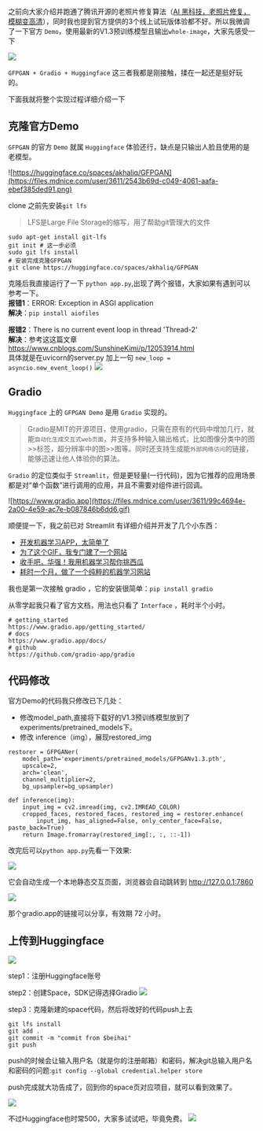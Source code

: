 之前向大家介绍并跑通了腾讯开源的老照片修复算法（[AI 黑科技，老照片修复，模糊变高清](https://mp.weixin.qq.com/s?__biz=MzA4MjYwMTc5Nw==&mid=2648964782&idx=1&sn=b06d9ff0e6d676c098ea66f51a689b9c&chksm=87946c84b0e3e592150cd1f81310cf7b44d7412337568f6d1b8285a25e3271fa638f890f370c&token=1599328536&lang=zh_CN#rd)），同时我也提到官方提供的3个线上试玩版体验都不好。所以我微调了一下官方 `Demo`，使用最新的V1.3预训练模型且输出`whole-image`，大家先感受一下

![](https://files.mdnice.com/user/3611/c64713a5-e940-404e-8594-fe61776d78e6.png)

`GFPGAN + Gradio + Huggingface` 这三者我都是刚接触，揉在一起还是挺好玩的。

下面我就将整个实现过程详细介绍一下


## 克隆官方Demo

`GFPGAN` 的官方 `Demo` 就属 `Huggingface` 体验还行，缺点是只输出人脸且使用的是老模型。

![https://huggingface.co/spaces/akhaliq/GFPGAN](https://files.mdnice.com/user/3611/2543b69d-c049-4061-aafa-ebef385ded91.png)

clone 之前先安装`git lfs`

> LFS是Large File Storage的缩写，用了帮助git管理大的文件

```
sudo apt-get install git-lfs
git init # 这一步必须
sudo git lfs install 
# 安装完成克隆GFPGAN
git clone https://huggingface.co/spaces/akhaliq/GFPGAN
```

克隆后我直接运行了一下 `python app.py`,出现了两个报错，大家如果有遇到可以参考一下。  
**报错1**：ERROR: Exception in ASGI application  
**解决**：`pip install aiofiles`

**报错2**：There is no current event loop in thread 'Thread-2'  
**解决**：参考这这篇文章    
https://www.cnblogs.com/SunshineKimi/p/12053914.html  
具体就是在uvicorn的server.py 加上一句 `new_loop = asyncio.new_event_loop()`
![](https://files.mdnice.com/user/3611/43b0bd74-2864-4e3e-ab39-ac562e6bbcdf.png)

## Gradio
`Huggingface` 上的 `GFPGAN Demo` 是用 `Gradio` 实现的。  

> Gradio是MIT的开源项目，使用gradio，只需在原有的代码中增加几行，就能`自动化生成交互式web页面`，并支持多种输入输出格式，比如图像分类中的图>>标签，超分辨率中的图>>图等。同时还支持生成能`外部网络访问`的链接，能够迅速让他人体验你的算法。

`Gradio` 的定位类似于 `Streamlit`，但是更轻量(一行代码)，因为它推荐的应用场景都是对“单个函数”进行调用的应用，并且不需要对组件进行回调。

![https://www.gradio.app](https://files.mdnice.com/user/3611/99c4694e-2a00-4e59-ac7e-b087846b6dd6.gif)


顺便提一下，我之前已对 Streamlit 有详细介绍并开发了几个小东西：
- [开发机器学习APP，太简单了](https://mp.weixin.qq.com/s?__biz=MzA4MjYwMTc5Nw==&amp;mid=2648960900&amp;idx=1&amp;sn=1ec367b0410d0a50015b93921bffc07a&amp;chksm=87947daeb0e3f4b896b611bae0ee6bf809c4e60783039b89337cee9b88a81c7f8e643b146c4f&token=1599328536&lang=zh_CN#rd)
- [为了这个GIF，我专门建了一个网站](https://mp.weixin.qq.com/s?__biz=MzA4MjYwMTc5Nw==&amp;mid=2648961725&amp;idx=2&amp;sn=f3584999dacddf379a12aebfdd4deb2e&amp;chksm=87946097b0e3e981af4142db1ac86679dd02d7f44a5b706266f5ed05c7569eedd5dd62305073&token=1599328536&lang=zh_CN#rd)
- [收手吧，华强！我用机器学习帮你挑西瓜](https://mp.weixin.qq.com/s?__biz=MzA4MjYwMTc5Nw==&amp;mid=2648961437&amp;idx=1&amp;sn=b8704d462e9d764a8ed54564b2558802&amp;chksm=879463b7b0e3eaa1a5e6c0a678a7c0c70236e7f338ac5397282ecf92359cd4867043f8fd22ac&token=1599328536&lang=zh_CN#rd)
- [耗时一个月，做了一个纯粹的机器学习网站](https://mp.weixin.qq.com/s?__biz=MzA4MjYwMTc5Nw==&amp;mid=2648962389&amp;idx=1&amp;sn=304049ce39d43bf2bfe90552dfd799c9&amp;chksm=8794677fb0e3ee6926526e8fecd9db9518095b9d8a4b8cbb4f0a86aaa678df15a7d5ffdc5324&token=1599328536&lang=zh_CN#rd)

我也是第一次接触 gradio ，它的安装很简单：`pip install gradio`

从零学起我只看了官方文档，用法也只看了 `Interface` ，耗时半个小时。

```
# getting_started
https://www.gradio.app/getting_started/
# docs
https://www.gradio.app/docs/
# github
https://github.com/gradio-app/gradio
```


## 代码修改

官方Demo的代码我只修改已下几处：
- 修改model_path,直接将下载好的V1.3预训练模型放到了experiments/pretrained_models下。
- 修改 inference（img），展现restored_img

```
restorer = GFPGANer(
    model_path='experiments/pretrained_models/GFPGANv1.3.pth',
    upscale=2,
    arch='clean',
    channel_multiplier=2,
    bg_upsampler=bg_upsampler)

def inference(img):
    input_img = cv2.imread(img, cv2.IMREAD_COLOR)
    cropped_faces, restored_faces, restored_img = restorer.enhance(
        input_img, has_aligned=False, only_center_face=False, paste_back=True)
    return Image.fromarray(restored_img[:, :, ::-1])
```

改完后可以`python app.py`先看一下效果:

![](https://files.mdnice.com/user/3611/3cfec0dc-3d77-4b2b-8378-de3c425c5c1e.png)

它会自动生成一个本地静态交互页面，浏览器会自动跳转到 http://127.0.0.1:7860

![](https://files.mdnice.com/user/3611/c1c03a16-2cf8-4dff-8d6a-7de2f95a2932.png)

那个gradio.app的链接可以分享，有效期 72 小时。

## 上传到Huggingface

![](https://www.gradio.app/assets/img/hf_demo.gif)

step1：注册Huggingface账号

step2：创建Space，SDK记得选择Gradio
![](https://files.mdnice.com/user/3611/07459b7c-ec4f-4701-88be-724d2633e45a.png)

step3：克隆新建的space代码，然后将改好的代码push上去
```
git lfs install 
git add .
git commit -m "commit from $beihai"
git push
```
push的时候会让输入用户名（就是你的注册邮箱）和密码，解决git总输入用户名和密码的问题:`git config --global credential.helper store  `

push完成就大功告成了，回到你的space页对应项目，就可以看到效果了。

![](https://files.mdnice.com/user/3611/3c37c485-264d-4f8d-815f-c815e115bfee.png)

不过Huggingface也时常500，大家多试试吧，毕竟免费。
![](https://files.mdnice.com/user/3611/259f5881-6cbc-442f-8a40-1615beab71a5.png)
